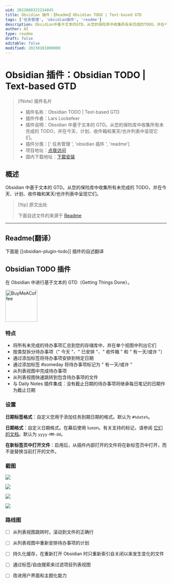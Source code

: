 ```yaml
---
uid: 2023080322234845
title: Obsidian 插件：【Readme】Obsidian TODO | Text-based GTD
tags: ['任务管理', 'obsidian插件', 'readme']
description: Obsidian中基于文本的GTD。从您的保险库中收集所有未完成的TODO，并在今天、计划、收件箱和某天/也许列表中呈现它们。
author: AI
type: readme
draft: false
editable: false
modified: 20230101000000
---
```


# Obsidian 插件：Obsidian TODO | Text-based GTD

> [!Note] 插件名片
> - 插件名称：Obsidian TODO | Text-based GTD
> - 插件作者：Lars Lockefeer
> - 插件说明：Obsidian 中基于文本的 GTD。从您的保险库中收集所有未完成的 TODO，并在今天、计划、收件箱和某天/也许列表中呈现它们。
> - 插件分类：[' 任务管理 ', 'obsidian 插件 ', 'readme']
> - 项目地址：[点我访问](https://github.com/larslockefeer/obsidian-plugin-todo)
> - 国内下载地址：[下载安装](https://pkmer.cn/products/plugin/pluginMarket/?obsidian-plugin-todo)

## 概述

Obsidian 中基于文本的 GTD。从您的保险库中收集所有未完成的 TODO，并在今天、计划、收件箱和某天/也许列表中呈现它们。

> [!tip] 原文出处
>
>下面自述文件的来源于 [Readme](https://ghproxy.net/https://raw.githubusercontent.com/larslockefeer/obsidian-plugin-todo/main/README.md)
>

---

## Readme(翻译）

下面是 [[obsidian-plugin-todo]] 插件的自述翻译

## Obsidian TODO 插件

在 Obsidian 中进行基于文本的 GTD（Getting Things Done）。

[<img src="https://cdn.buymeacoffee.com/buttons/v2/default-yellow.png" alt="BuyMeACoffee" width="100">](https://www.buymeacoffee.com/larslockefeer)

### 特点

- 将所有未完成的待办事项汇总到您的存储库中，并在单个视图中列出它们
- 按类型拆分待办事项（" 今天 "、" 已安排 "、" 收件箱 " 和 " 有一天/或许 "）
- 通过添加标签将待办事项安排到特定日期
- 通过添加标签 #someday 将待办事项标记为 " 有一天/或许 "
- 从列表视图中完成待办事项
- 从列表视图快速跳转到包含待办事项的文件
- 与 Daily Notes 插件集成：没有截止日期的待办事项将继承每日笔记的日期作为截止日期

### 设置

**日期标签格式**：自定义您用于添加任务到期日期的格式。默认为 `#%date%`。

**日期格式**：自定义日期格式。在幕后使用 luxon。有关支持的标记，请参阅 [它们的文档](https://moment.github.io/luxon/#/formatting?id=table-of-tokens)。默认为 `yyyy-MM-dd`。

**在新标签页中打开文件**：启用后，从插件内部打开的文件将在新标签页中打开，而不是替换当前打开的文件。

### 截图

![](./assets/today.png)

![](./assets/scheduled.png)

![](./assets/inbox.png)

![](./assets/someday.png)

### 路线图

- [ ] 从列表视图跳转时，滚动到文件的正确行
- [ ] 从列表视图中重新安排待办事项的计划
- [ ] 持久化缓存，在重新打开 Obsidian 时只重新索引自关闭以来发生变化的文件
- [ ] 通过标签/自由搜索来过滤项目列表视图
- [ ] 改进用户界面和主题化能力



